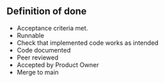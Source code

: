## Definition of done

* Acceptance criteria met.
* Runnable
* Check that implemented code works as intended
* Code documented
* Peer reviewed		
* Accepted by Product Owner
* Merge to main
